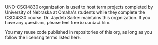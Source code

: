 UNO-CSCI4830 organization is used to host term projects completed by University of Nebraska at Omaha's students while they complete the CSCI4830 course. 
Dr. Jaydeb Sarker maintains this organization. If you have any questions, please feel free to contact him.

You may reuse code published in repositories of this org, as long as you follow the licensing terms listed here.
